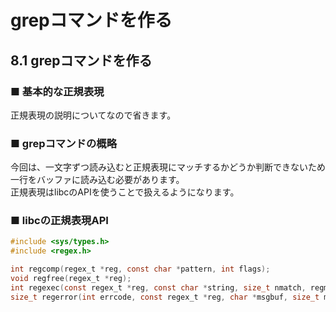# grepコマンドを作る
## 8.1 grepコマンドを作る
### ■ 基本的な正規表現
正規表現の説明についてなので省きます。
### ■ grepコマンドの概略
今回は、一文字ずつ読み込むと正規表現にマッチするかどうか判断できないため一行をバッファに読み込む必要があります。  
正規表現はlibcのAPIを使うことで扱えるようになります。

### ■ libcの正規表現API
```c
#include <sys/types.h>
#include <regex.h>

int regcomp(regex_t *reg, const char *pattern, int flags);
void regfree(regex_t *reg);
int regexec(const regex_t *reg, const char *string, size_t nmatch, regmatch_t pmatch[], int flags);
size_t regerror(int errcode, const regex_t *reg, char *msgbuf, size_t msgbuf_size);
```

